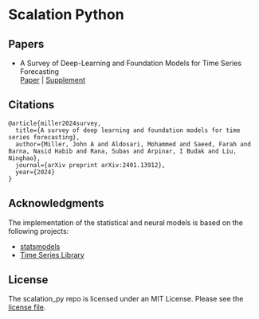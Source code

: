 # Scalation Python

## Papers
* A Survey of Deep-Learning and Foundation Models for Time Series Forecasting\
[Paper](https://arxiv.org/pdf/2401.13912.pdf) | [Supplement](https://arxiv.org/pdf/2401.13912.pdf)

## Citations
```
@article{miller2024survey,
  title={A survey of deep learning and foundation models for time series forecasting},
  author={Miller, John A and Aldosari, Mohammed and Saeed, Farah and Barna, Nasid Habib and Rana, Subas and Arpinar, I Budak and Liu, Ninghao},
  journal={arXiv preprint arXiv:2401.13912},
  year={2024}
}
```
## Acknowledgments
The implementation of the statistical and neural models is based on the following projects:
* [statsmodels](https://www.statsmodels.org/stable/index.html)
* [Time Series Library](https://github.com/thuml/Time-Series-Library/tree/main)

## License
The scalation_py repo is licensed under an MIT License. Please see the [license file](https://github.com/scalation/scalation_py/blob/main/License.txt). 
